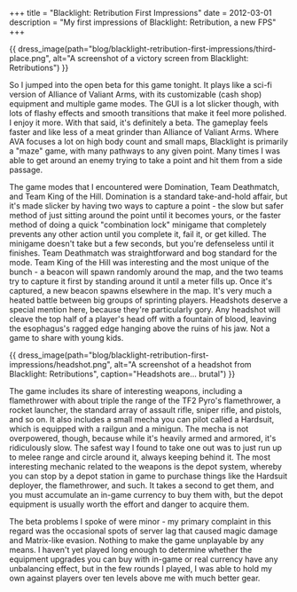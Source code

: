 +++
title = "Blacklight: Retribution First Impressions"
date = 2012-03-01
description = "My first impressions of Blacklight: Retribution, a new FPS"
+++

{{ dress_image(path="blog/blacklight-retribution-first-impressions/third-place.png", alt="A screenshot of a victory screen from Blacklight: Retributions") }}

So I jumped into the open beta for this game tonight. It plays like a sci-fi version of Alliance of Valiant Arms, with its customizable (cash shop) equipment and multiple game modes. The GUI is a lot slicker though, with lots of flashy effects and smooth transitions that make it feel more polished. I enjoy it more. With that said, it's definitely a beta. The gameplay feels faster and like less of a meat grinder than Alliance of Valiant Arms. Where AVA focuses a lot on high body count and small maps, Blacklight is primarily a "maze" game, with many pathways to any given point. Many times I was able to get around an enemy trying to take a point and hit them from a side passage.

The game modes that I encountered were Domination, Team Deathmatch, and Team King of the Hill. Domination is a standard take-and-hold affair, but it's made slicker by having two ways to capture a point - the slow but safer method of just sitting around the point until it becomes yours, or the faster method of doing a quick "combination lock" minigame that completely prevents any other action until you complete it, fail it, or get killed. The minigame doesn't take but a few seconds, but you're defenseless until it finishes. Team Deathmatch was straightforward and bog standard for the mode. Team King of the Hill was interesting and the most unique of the bunch - a beacon will spawn randomly around the map, and the two teams try to capture it first by standing around it until a meter fills up. Once it's captured, a new beacon spawns elsewhere in the map. It's very much a heated battle between big groups of sprinting players. Headshots deserve a special mention here, because they're particularly gory. Any headshot will cleave the top half of a player's head off with a fountain of blood, leaving the esophagus's ragged edge hanging above the ruins of his jaw. Not a game to share with young kids.

{{ dress_image(path="blog/blacklight-retribution-first-impressions/headshot.png", alt="A screenshot of a headshot from Blacklight: Retributions", caption="Headshots are... brutal") }}

The game includes its share of interesting weapons, including a flamethrower with about triple the range of the TF2 Pyro's flamethrower, a rocket launcher, the standard array of assault rifle, sniper rifle, and pistols, and so on. It also includes a small mecha you can pilot called a Hardsuit, which is equipped with a railgun and a minigun. The mecha is not overpowered, though, because while it's heavily armed and armored, it's ridiculously slow. The safest way I found to take one out was to just run up to melee range and circle around it, always keeping behind it. The most interesting mechanic related to the weapons is the depot system, whereby you can stop by a depot station in game to purchase things like the Hardsuit deployer, the flamethrower, and such. It takes a second to get them, and you must accumulate an in-game currency to buy them with, but the depot equipment is usually worth the effort and danger to acquire them.

The beta problems I spoke of were minor - my primary complaint in this regard was the occasional spots of server lag that caused magic damage and Matrix-like evasion. Nothing to make the game unplayable by any means. I haven't yet played long enough to determine whether the equipment upgrades you can buy with in-game or real currency have any unbalancing effect, but in the few rounds I played, I was able to hold my own against players over ten levels above me with much better gear.
